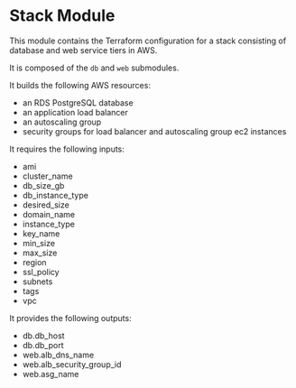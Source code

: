 # Stack Module

This module contains the Terraform configuration for a stack consisting of
database and web service tiers in AWS.

It is composed of the `db` and `web` submodules.

It builds the following AWS resources:

- an RDS PostgreSQL database
- an application load balancer
- an autoscaling group
- security groups for load balancer and autoscaling group ec2 instances

It requires the following inputs:

- ami
- cluster_name
- db_size_gb
- db_instance_type
- desired_size
- domain_name
- instance_type
- key_name
- min_size
- max_size
- region
- ssl_policy
- subnets
- tags
- vpc

It provides the following outputs:

- db.db_host
- db.db_port
- web.alb_dns_name
- web.alb_security_group_id
- web.asg_name
